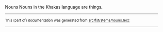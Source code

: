Nouns
Nouns in the Khakas language are things.

* * *

<small>This (part of) documentation was generated from [src/fst/stems/nouns.lexc](https://github.com/giellalt/lang-kjh/blob/main/src/fst/stems/nouns.lexc)</small>

---

